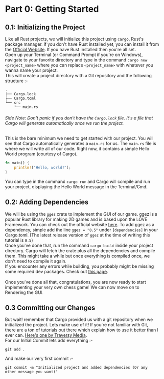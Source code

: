 # Part 0: Getting Started
## 0.1: Initializing the Project
Like all Rust projects, we will initialize this project using `cargo`, Rust's package manager. if you
don't have Rust installed yet, you can install it from the [Official Website](https://www.rust-lang.org/tools/install).
If you have Rust installed then you're all set.
<br>
Open up your Terminal (or Command Prompt if you're on Windows), navigate to your favorite directory and
type in the command `cargo new <project_name>` where you can replace `<project_name>` with whatever
you wanna name your project.
<br>
This will create a project directory with a Git repository and the following structure :-
```
.
├── Cargo.lock
├── Cargo.toml
└── src
    └── main.rs
```
###### Side Note: Don't panic if you don't have the `Cargo.lock` file. It's a file that Cargo will generate automatically once we run the project.
This is the bare minimum we need to get started with our project. You will see that Cargo 
automatically generates a `main.rs` for us. The `main.rs` file is where we will
write all of our code. Right now, it contains a simple Hello World program (courtesy of Cargo).
```rust
fn main() {
    println!("Hello, world!");
}
```
You can type in the command `cargo run` and Cargo will compile and run your project, displaying the
Hello World message in the Terminal/Cmd.

## 0.2: Adding Dependencies
We will be using the `ggez` crate to implement the GUI of our game. ggez is a popular Rust library 
for making 2D games and is based upon the LOVE Framework. You can check out the official website [here](https://ggez.rs/).
To add ggez as a dependency, simple add the line `ggez = "0.5"` under `[dependencies]` in your
Cargo.toml. (The latest release version of `ggez` at the time of writing this tutorial is `0.5`)
<br>
Once you've done that, run the command `cargo build` inside your project directory. Cargo will fetch
the crate plus all the dependencies and compile them. This might take a while but once everything is
compiled once, we don't need to compile it again.
<br>
If you encounter any errors while building, you probably might be missing some required dev packages.
Check out [this page](https://github.com/ggez/ggez/blob/master/docs/BuildingForEveryPlatform.md).
<br>
<br>
Once you've done all that, congratulations, you are now ready to start implementing your very own
chess game! We can now move on to Rendering the GUI.

## 0.3 Committing our Changes
But wait! remember that Cargo provided us with a git repository when we initialized the project.
Lets make use of it! If you're not familiar with Git, there are a ton of tutorials out there which
explain how to use it better than I ever can. [Here's one by Traversy Media](https://www.youtube.com/watch?v=SWYqp7iY_Tc).
<br>
For our Initial Commit lets add everything :-
```
git add .
```
And make our very first commit :-
```
git commit -m "Initialized project and added dependencies (Or any other message you want)"
```

